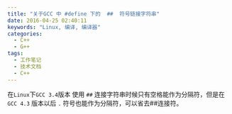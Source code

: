 ```yaml
---
title: "关于GCC 中 #define 下的  ##  符号链接字符串"
date: 2016-04-25 02:40:11
keywords: "Linux, 编译, 编译器"
categories:
  - C++
  - G++
tags:
  - 工作笔记
  - 技术文档
  - C++
---
```


在`Linux`下`GCC 3.4`版本 使用 `##` 连接字符串时候只有空格能作为分隔符，但是在`GCC 4.3` 版本以后 `.` 符号也能作为分隔符，可以省去##连接符。

<!-- more -->
